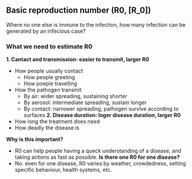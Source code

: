 ## Basic reproduction number (R0, \[R_0\])
Where no one else is immune to the infection, how many infection can be generated by an infecious case?   

### What we need to estimate R0
**1. Cantact and transmission: easier to transmit, larger R0**
- How people usually contact
  - How people greeting
  - How poeple travelling
- How the pathogen transmit
  - By air: wider spreading, sustaining shorter
  - By aerosol: intermediate spreading, sustain longer  
  - By contact: narrower spreading, pathogen survive according to surfaces
**2. Disease duration: loger disease duration, larger R0**
- How long the treatment does need
- How deadly the disease is

**Why is this important?**
- R0 can help people having a queck understanding of a disease, and taking actions as fast as possible.
**Is there one R0 for one disease?**
- No. even for one disease, R0 varies by weather, crowdedness, setting specific behaviour, health systems, etc.  

